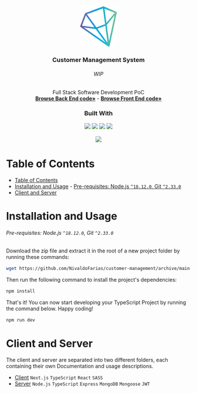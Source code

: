 <!-- Project Summary -->

<br />

<div align="center">
  <a href="https://github.com/NivaldoFarias/customer-management/tree/main/server">
    <img src="assets/logo.png" alt="Logo" width="100">
  </a>

  <h3 align="center">Customer Management System</h3>
  <div align="center">
    <h6>WIP</h6>
    Full Stack Software Development PoC 
    <br />
    <a href="https://github.com/NivaldoFarias/customer-management/tree/main/server"><strong>Browse Back End code»</strong></a>
    -
    <a href="https://github.com/NivaldoFarias/customer-management/tree/main/client"><strong>Browse Front End code»</strong></a>
  </div>
</div>

<div align="center">
  <h3>Built With</h3>
  <img src="https://img.shields.io/badge/Next-black?style=for-the-badge&logo=next.js&logoColor=white" height="30px"/>  
  <img src="https://img.shields.io/badge/JWT-323330?style=for-the-badge&logo=json-web-tokens&logoColor=pink" height="30px"/>
  <img src="https://img.shields.io/badge/TypeScript-007ACC?style=for-the-badge&logo=typescript&logoColor=white" height="30px"/>
  <img src="https://img.shields.io/badge/Node.js-43853D?style=for-the-badge&logo=node.js&logoColor=white" height="30px"/>  

  <!-- Badges source: https://dev.to/envoy_/150-badges-for-github-pnk -->
</div>

<br />

<div align="center">
  <a href="https://github.com/NivaldoFarias/customer-management" alt="MIT license badge">
    <img src="https://img.shields.io/badge/license-MIT-%23A8D1FF?style=flat-square" />
  </a>
</div>

<!-- Table of Contents -->

# Table of Contents

- [Table of Contents](#table-of-contents)
- [Installation and Usage](#installation-and-usage)
          - [Pre-requisites: Node.js `^18.12.0`, Git `^2.33.0`](#pre-requisites-nodejs-18120-git-2330)
- [Client and Server](#client-and-server)

# Installation and Usage

###### Pre-requisites: Node.js `^18.12.0`, Git `^2.33.0`

Download the zip file and extract it in the root of a new project folder by running these commands:

```bash
wget https://github.com/NivaldoFarias/customer-management/archive/main.zip
```

Then run the following command to install the project's dependencies:

```bash
npm install
```

That's it! You can now start developing your TypeScript Project by running the command below. Happy coding!

```bash
npm run dev
```

<!-- Client and Server -->

# Client and Server

The client and server are separated into two different folders, each containing their own Documentation and usage descriptions.

- [Client](https://github.com/NivaldoFarias/customer-management/tree/main/client) `Next.js` `TypeScript` `React` `SASS`
- [Server](https://github.com/NivaldoFarias/customer-management/tree/main/server) `Node.js` `TypeScript` `Express` `MongoDB` `Mongoose` `JWT`

#

